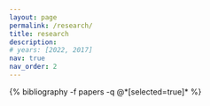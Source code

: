 ```yaml
---
layout: page
permalink: /research/
title: research
description:
# years: [2022, 2017]
nav: true
nav_order: 2
---
```

<!-- _pages/publications.md -->
<div class="publications-custom">
{% bibliography -f papers -q @*[selected=true]* %}

</div>
